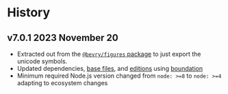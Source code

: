 # History

## v7.0.1 2023 November 20

-   Extracted out from the [`@bevry/figures` package](https://github.com/bevry/figures) to just export the unicode symbols.
-   Updated dependencies, [base files](https://github.com/bevry/base), and [editions](https://editions.bevry.me) using [boundation](https://github.com/bevry/boundation)
-   Minimum required Node.js version changed from `node: >=8` to `node: >=4` adapting to ecosystem changes

